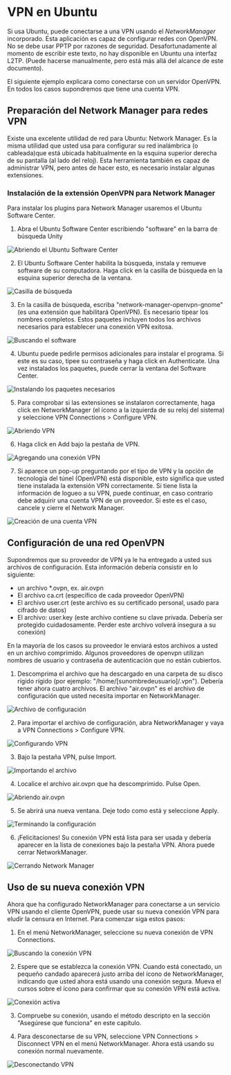 VPN en Ubuntu
=============

Si usa Ubuntu, puede conectarse a una VPN usando el *NetworkManager* incorporado. Esta aplicación es capaz de configurar redes con OpenVPN. No se debe usar PPTP por razones de seguridad. Desafortunadamente al momento de escribir este texto, no hay disponible en Ubuntu una interfaz L2TP. (Puede hacerse manualmente, pero está más allá del alcance de este documento).

El siguiente ejemplo explicara como conectarse con un servidor OpenVPN. En todos los casos supondremos que tiene una cuenta VPN.

Preparación del Network Manager para redes VPN
----------------------------------------------

Existe una excelente utilidad de red para Ubuntu: Network Manager. Es la misma utilidad que usted usa para configurar su red inalámbrica (o cableada)que está ubicada habitualmente en la esquina superior derecha de su pantalla (al lado del reloj). Esta herramienta también es capaz de administrar VPN, pero antes de hacer esto, es necesario instalar algunas extensiones.

### Instalación de la extensión OpenVPN para Network Manager

Para instalar los plugins para Network Manager usaremos el Ubuntu Software Center.

 1. Abra el Ubuntu Software Center escribiendo "software" en la barra de búsqueda Unity

 ![Abriendo el Ubuntu Software Center](vpn_ubuntu_001.png)

 2. El Ubuntu Software Center habilita la búsqueda, instala y remueve software de su computadora. Haga click en la casilla de búsqueda en la esquina superior derecha de la ventana.

 ![Casilla de búsqueda](vpn_ubuntu_002.png)

 3. En la casilla de búsqueda, escriba "network-manager-openvpn-gnome" (es una extensión que habilitará OpenVPN). Es necesario tipear los nombres completos. Estos paquetes incluyen todos los archivos necesarios para establecer una conexión VPN exitosa.

 ![Buscando el software](vpn_ubuntu_003.png)

 4. Ubuntu puede pedirle permisos adicionales para instalar el programa. Si este es su caso, tipee su contraseña y haga click en Authenticate. Una vez instalados los paquetes, puede cerrar la ventana del Software Center.

 ![Instalando los paquetes necesarios](vpn_ubuntu_004.png)

 5. Para comprobar si las extensiones se instalaron correctamente, haga click en NetworkManager (el ícono a la izquierda de su reloj del sistema) y seleccione VPN Connections > Configure VPN.

 ![Abriendo VPN](vpn_ubuntu_005.png)

 6. Haga click en Add bajo la pestaña de VPN.

 ![Agregando una conexión VPN](vpn_ubuntu_006.png)

 7. Si aparece un pop-up preguntando por el tipo de VPN y la opción de tecnología del túnel (OpenVPN) está disponible, esto significa que usted tiene instalada la extensión VPN correctamente. Si tiene lista la información de logueo a su VPN, puede continuar, en caso contrario debe adquirir una cuenta VPN de un proveedor. Si este es el caso, cancele y cierre el Network Manager.

 ![Creación de una cuenta VPN](vpn_ubuntu_007.png)

Configuración de una red OpenVPN
--------------------------------

Supondremos que su proveedor de VPN ya le ha entregado a usted sus archivos de configuración. Esta información debería consistir en lo siguiente:

 * un archivo *.ovpn, ex. air.ovpn
 * El archivo ca.crt (específico de cada proveedor OpenVPN)
 * El archivo user.crt (este archivo es su certificado personal, usado para cifrado de datos)
 * El archivo: user.key (este archivo contiene su clave privada. Debería ser protegido cuidadosamente. Perder este archivo volverá insegura a su conexión)

En la mayoría de los casos su proveedor le enviará estos archivos a usted en un archivo comprimido. Algunos proveedores de openvpn utilizan nombres de usuario y contraseña de autenticación que no están cubiertos.

 1. Descomprima el archivo que ha descargado en una carpeta de su disco rígido rígido (por ejemplo: "/home/[sunombredeusuario]/.vpn"). Debería tener ahora cuatro archivos. El archivo "air.ovpn" es el archivo de configuración que usted necesita importar en NetworkManager.

 ![Archivo de configuración](vpn_ubuntu_008.png)

 2. Para importar el archivo de configuración, abra NetworkManager y vaya a VPN Connections > Configure VPN.

 ![Configurando VPN](vpn_ubuntu_009.png)

 3. Bajo la pestaña VPN, pulse Import.

 ![Importando el archivo](vpn_ubuntu_010.png)

 4. Localice el archivo air.ovpn que ha descomprimido. Pulse Open.

 ![Abriendo air.ovpn](vpn_ubuntu_011.png)

 5. Se abrirá una nueva ventana. Deje todo como está y seleccione Apply.

 ![Terminando la configuración](vpn_ubuntu_012.png)

 6. ¡Felicitaciones! Su conexión VPN está lista para ser usada y debería aparecer en la lista de conexiones bajo la pestaña VPN. Ahora puede cerrar NetworkManager.

 ![Cerrando Network Manager](vpn_ubuntu_013.png)

Uso de su nueva conexión VPN
----------------------------

Ahora que ha configurado NetworkManager para conectarse a un servicio VPN usando el cliente OpenVPN, puede usar su nueva conexión VPN para eludir la censura en Internet. Para comenzar siga estos pasos:

 1. En el menú NetworkManager, seleccione su nueva conexión de VPN Connections.

 ![Buscando la conexión VPN](vpn_ubuntu_014.png)

 2. Espere que se establezca la conexión VPN. Cuando está conectado, un pequeño candado aparecerá justo arriba del ícono de NetworkManager, indicando que usted ahora está usando una conexión segura. Mueva el cursos sobre el ícono para confirmar que su conexión VPN está activa.

 ![Conexión activa](vpn_ubuntu_015.png)

 3. Compruebe su conexión, usando el método descripto en la sección "Asegúrese que funciona" en este capítulo.

 4. Para desconectarse de su VPN, seleccione VPN Connections > Disconnect VPN en el menú NetworkManager. Ahora está usando su conexión normal nuevamente.

 ![Desconectando VPN](vpn_ubuntu_016.png)


